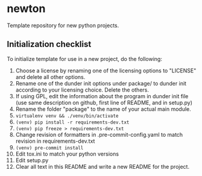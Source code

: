 # newton
Template repository for new python projects.

## Initialization checklist
To initialize template for use in a new project, do the following:

1. Choose a license by renaming one of the licensing options to "LICENSE" and delete all other options.
2. Rename one of the dunder init options under package/ to dunder init according to your licensing choice. Delete the others.
3. If using GPL, edit the information about the program in dunder init file (use same description on github, first line of README, and in setup.py)
4. Rename the folder "package" to the name of your actual main module.
5. `virtualenv venv && ./venv/bin/activate`
6. `(venv) pip install -r requirements-dev.txt`
7. `(venv) pip freeze > requirements-dev.txt`
8. Change revision of formatters in .pre-commit-config.yaml to match revision in requirements-dev.txt
9. `(venv) pre-commit install`
10. Edit tox.ini to match your python versions
11. Edit setup.py
12. Clear all text in this README and write a new README for the project.
